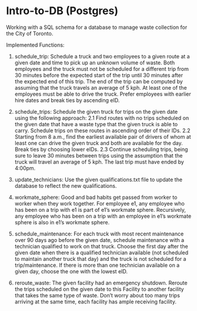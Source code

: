 # Intro-to-DB (Postgres)


Working with a SQL schema for a database to manage waste collection for the City of Toronto.


Implemented Functions:

1. schedule_trip: Schedule a truck and two employees to a given route at a given date and time to pick up an unknown volume of waste. Both employees and the truck must not be scheduled for a different trip from 30 minutes before the expected start of the trip until 30 minutes after the expected end of this trip. The end of the trip can be computed by assuming that the truck travels an average of 5 kph. At least one of the employees must be able to drive the truck. Prefer employees with earlier hire dates and break ties by ascending eID.

2. schedule_trips: Schedule the given truck for trips on the given date using the following approach:
2.1 Find routes with no trips scheduled on the given date that have a waste type that the given truck is able to carry. Schedule trips on these routes in ascending order of their IDs.
2.2 Starting from 8 a.m., find the earliest available pair of drivers of whom at least one can drive the
given truck and both are available for the day. Break ties by choosing lower eIDs.
2.3 Continue scheduling trips, being sure to leave 30 minutes between trips using the assumption
that the truck will travel an average of 5 kph. The last trip must have ended by 4:00pm.

3. update_technicians: Use the given qualifications.txt file to update the database to reflect the new qualifications.

4. workmate_sphere: Good and bad habits get passed from worker to worker when they work together. For employee e1, any employee who has been on a trip with e1 is part of e1’s workmate sphere. Recursively, any employee who has been on a trip with an employee in e1’s workmate sphere is also in e1’s workmate sphere.

5. schedule_maintenance: For each truck with most recent maintenance over 90 days ago before the given date, schedule maintenance with a technician qualified to work on that truck. Choose the first day after the given date when there is a qualified technician available (not scheduled to maintain another truck that day) and the truck is not scheduled for a trip/maintenance. If there is more than one technician available on a given day, choose the one with the lowest eID.

6. reroute_waste: The given facility had an emergency shutdown. Reroute the trips scheduled on the given date to this Facility to another facility that takes the same type of waste. Don’t worry about too many trips arriving at the same time, each facility has ample receiving facility.
